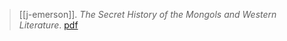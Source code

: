 > [[j-emerson]]. *The Secret History of the Mongols and Western Literature*. [pdf](a/j-emerson2004.pdf)